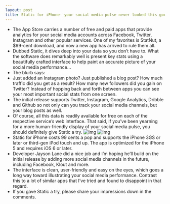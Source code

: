 ```yaml
---
layout: post
title: Static for iPhone- your social media pulse never looked this good
---
```

* The App Store carries a number of free and paid apps that provide analytics for your social media accounts across Facebook, Twitter, Instagram and other popular services. One of my favorites is StatNut, a $99-cent download, and now a new app has arrived to rule them all.
* Dubbed Static, it dives deep into your data so you don’t have to. What the software does remarkably well is present key stats using a beautifully crafted interface to help paint an accurate picture of your social media performance…
* The blurb says:
* Just added an Instagram photo? Just published a blog post? How much traffic did you get as a result? How many new followers did you gain on Twitter? Instead of hopping back and forth between apps you can see your most important social stats from one screen.
* The initial release supports Twitter, Instagram, Google Analytics, Dribble and Github so not only can you track your social media channels, but your blog posts as well.
* Of course, all this data is readily available for free on each of the respective service’s web interface. That said, if you’ve been yearning for a more human-friendly display of your social media pulse, you should definitely give Static a try.
![img](http://media.idownloadblog.com/wp-content/uploads/2012/12/Static-1.0-for-iOS-iPhone-screenshot-002.jpg)
![img](http://media.idownloadblog.com/wp-content/uploads/2012/12/Static-1.0-for-iOS-iPhone-screenshot-001.jpg)
* Static for iPhone costs 99 cents a pop and supports the iPhone 3GS or later or third-gen iPod touch and up. The app is optimized for the iPhone 5 and requires iOS 6 or later.
* Developer Jayson Lane did a nice job and I’m hoping he’ll build on the initial release by adding more social media channels in the future, including Facebook, Klout and more.
* The interface is clean, user-friendly and easy on the eyes, which goes a long way toward illustrating your social media performance. Contrast this to a lot of similar apps that I’ve tried and found to disappoint in that regard.
* If you gave Static a try, please share your impressions down in the comments.

